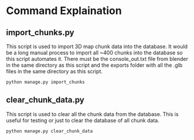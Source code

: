 # Command Explaination

## import_chunks.py
This script is used to import 3D map chunk data into the database.
It would be a long manual process to import all ~400 chunks into the database so this script
automates it. There must be the console_out.txt file from blender in the same directory as this
script and the exports folder with all the .glb files in the same directory as this script.
```shell
python manage.py import_chunks
```

## clear_chunk_data.py
This script is used to clear all the chunk data from the database. This is useful for testing or 
just to clear the database of all chunk data.
```shell
python manage.py clear_chunk_data
```